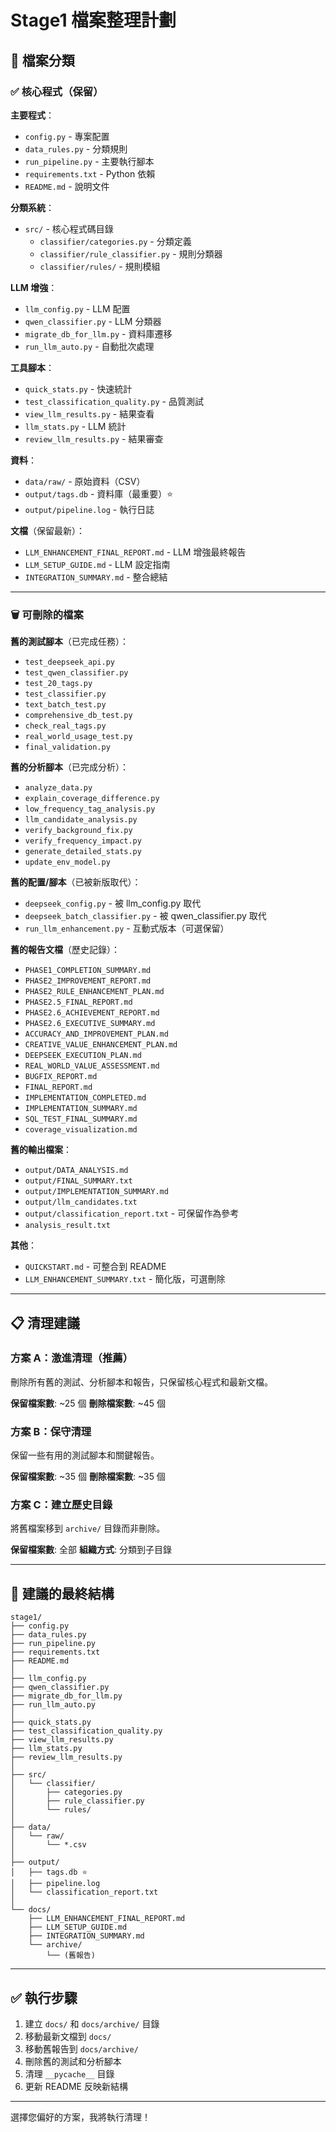 # Stage1 檔案整理計劃

## 📁 檔案分類

### ✅ 核心程式（保留）

**主要程式**：
- `config.py` - 專案配置
- `data_rules.py` - 分類規則
- `run_pipeline.py` - 主要執行腳本
- `requirements.txt` - Python 依賴
- `README.md` - 說明文件

**分類系統**：
- `src/` - 核心程式碼目錄
  - `classifier/categories.py` - 分類定義
  - `classifier/rule_classifier.py` - 規則分類器
  - `classifier/rules/` - 規則模組

**LLM 增強**：
- `llm_config.py` - LLM 配置
- `qwen_classifier.py` - LLM 分類器
- `migrate_db_for_llm.py` - 資料庫遷移
- `run_llm_auto.py` - 自動批次處理

**工具腳本**：
- `quick_stats.py` - 快速統計
- `test_classification_quality.py` - 品質測試
- `view_llm_results.py` - 結果查看
- `llm_stats.py` - LLM 統計
- `review_llm_results.py` - 結果審查

**資料**：
- `data/raw/` - 原始資料（CSV）
- `output/tags.db` - 資料庫（最重要）⭐
- `output/pipeline.log` - 執行日誌

**文檔**（保留最新）：
- `LLM_ENHANCEMENT_FINAL_REPORT.md` - LLM 增強最終報告
- `LLM_SETUP_GUIDE.md` - LLM 設定指南
- `INTEGRATION_SUMMARY.md` - 整合總結

---

### 🗑️ 可刪除的檔案

**舊的測試腳本**（已完成任務）：
- `test_deepseek_api.py`
- `test_qwen_classifier.py`
- `test_20_tags.py`
- `test_classifier.py`
- `text_batch_test.py`
- `comprehensive_db_test.py`
- `check_real_tags.py`
- `real_world_usage_test.py`
- `final_validation.py`

**舊的分析腳本**（已完成分析）：
- `analyze_data.py`
- `explain_coverage_difference.py`
- `low_frequency_tag_analysis.py`
- `llm_candidate_analysis.py`
- `verify_background_fix.py`
- `verify_frequency_impact.py`
- `generate_detailed_stats.py`
- `update_env_model.py`

**舊的配置/腳本**（已被新版取代）：
- `deepseek_config.py` - 被 llm_config.py 取代
- `deepseek_batch_classifier.py` - 被 qwen_classifier.py 取代
- `run_llm_enhancement.py` - 互動式版本（可選保留）

**舊的報告文檔**（歷史記錄）：
- `PHASE1_COMPLETION_SUMMARY.md`
- `PHASE2_IMPROVEMENT_REPORT.md`
- `PHASE2_RULE_ENHANCEMENT_PLAN.md`
- `PHASE2.5_FINAL_REPORT.md`
- `PHASE2.6_ACHIEVEMENT_REPORT.md`
- `PHASE2.6_EXECUTIVE_SUMMARY.md`
- `ACCURACY_AND_IMPROVEMENT_PLAN.md`
- `CREATIVE_VALUE_ENHANCEMENT_PLAN.md`
- `DEEPSEEK_EXECUTION_PLAN.md`
- `REAL_WORLD_VALUE_ASSESSMENT.md`
- `BUGFIX_REPORT.md`
- `FINAL_REPORT.md`
- `IMPLEMENTATION_COMPLETED.md`
- `IMPLEMENTATION_SUMMARY.md`
- `SQL_TEST_FINAL_SUMMARY.md`
- `coverage_visualization.md`

**舊的輸出檔案**：
- `output/DATA_ANALYSIS.md`
- `output/FINAL_SUMMARY.txt`
- `output/IMPLEMENTATION_SUMMARY.md`
- `output/llm_candidates.txt`
- `output/classification_report.txt` - 可保留作為參考
- `analysis_result.txt`

**其他**：
- `QUICKSTART.md` - 可整合到 README
- `LLM_ENHANCEMENT_SUMMARY.txt` - 簡化版，可選刪除

---

## 📋 清理建議

### 方案 A：激進清理（推薦）
刪除所有舊的測試、分析腳本和報告，只保留核心程式和最新文檔。

**保留檔案數**: ~25 個
**刪除檔案數**: ~45 個

### 方案 B：保守清理
保留一些有用的測試腳本和關鍵報告。

**保留檔案數**: ~35 個
**刪除檔案數**: ~35 個

### 方案 C：建立歷史目錄
將舊檔案移到 `archive/` 目錄而非刪除。

**保留檔案數**: 全部
**組織方式**: 分類到子目錄

---

## 🎯 建議的最終結構

```
stage1/
├── config.py
├── data_rules.py
├── run_pipeline.py
├── requirements.txt
├── README.md
│
├── llm_config.py
├── qwen_classifier.py
├── migrate_db_for_llm.py
├── run_llm_auto.py
│
├── quick_stats.py
├── test_classification_quality.py
├── view_llm_results.py
├── llm_stats.py
├── review_llm_results.py
│
├── src/
│   └── classifier/
│       ├── categories.py
│       ├── rule_classifier.py
│       └── rules/
│
├── data/
│   └── raw/
│       └── *.csv
│
├── output/
│   ├── tags.db ⭐
│   ├── pipeline.log
│   └── classification_report.txt
│
└── docs/
    ├── LLM_ENHANCEMENT_FINAL_REPORT.md
    ├── LLM_SETUP_GUIDE.md
    ├── INTEGRATION_SUMMARY.md
    └── archive/
        └── (舊報告)
```

---

## ✅ 執行步驟

1. 建立 `docs/` 和 `docs/archive/` 目錄
2. 移動最新文檔到 `docs/`
3. 移動舊報告到 `docs/archive/`
4. 刪除舊的測試和分析腳本
5. 清理 `__pycache__` 目錄
6. 更新 README 反映新結構

---

選擇您偏好的方案，我將執行清理！

